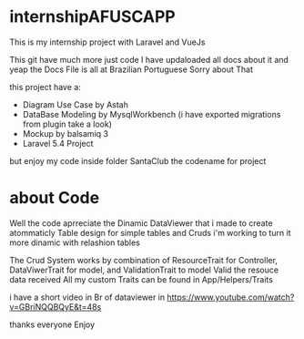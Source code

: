 # internshipAFUSCAPP
This is my internship project with Laravel and VueJs

This git have much more just code 
I have updaloaded all docs about it and yeap the Docs File is all at Brazilian Portuguese Sorry about That

this project have a:
- Diagram Use Case by Astah
- DataBase Modeling by MysqlWorkbench (i have exported migrations from plugin take a look)
- Mockup by balsamiq 3
- Laravel 5.4 Project

but enjoy my code inside folder SantaClub the codename for project 

# about Code
Well the code aprreciate the Dinamic DataViewer that i made to create atommaticly Table design for simple tables and Cruds
i'm working to turn it more dinamic with relashion tables 

The Crud System works by combination of ResourceTrait for Controller, DataViwerTrait for model, and ValidationTrait to model Valid the resouce data received
All my custom Traits can be found in App/Helpers/Traits

i have a short video in Br of dataviewer in 
https://www.youtube.com/watch?v=GBriNQQBQyE&t=48s

thanks everyone Enjoy
 
